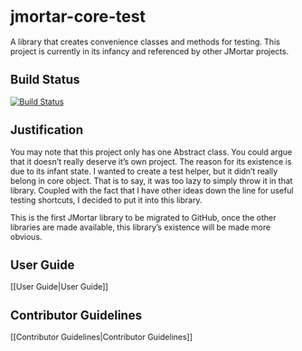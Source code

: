 # jmortar-core-test
A library that creates convenience classes and methods for testing. This project is currently in its infancy and referenced by other JMortar projects.

## Build Status

[![Build Status](https://travis-ci.org/logitopia/jmortar-core-test.svg?branch=master)](https://travis-ci.org/logitopia/jmortar-core-test)

## Justification

You may note that this project only has one Abstract class. You could argue that it doesn’t really deserve it’s own project. The reason for its existence is due to its infant state. I wanted to create a test helper, but it didn’t really belong in core object. That is to say, it was too lazy to simply throw it in that library. Coupled with the fact that I have other ideas down the line for useful testing shortcuts, I decided to put it into this library.

This is the first JMortar library to be migrated to GitHub, once the other libraries are made available, this library’s existence will be made more obvious.

## User Guide

[[User Guide|User Guide]]

## Contributor Guidelines

[[Contributor Guidelines|Contributor Guidelines]]
